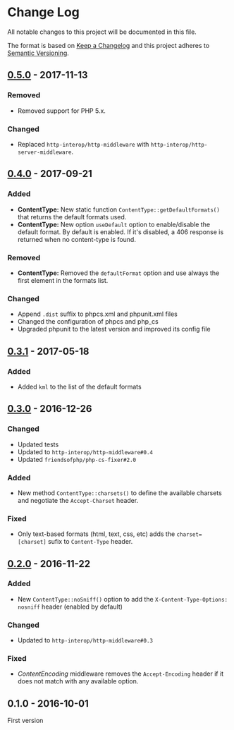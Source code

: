 # Change Log
All notable changes to this project will be documented in this file.

The format is based on [Keep a Changelog](http://keepachangelog.com/) 
and this project adheres to [Semantic Versioning](http://semver.org/).

## [0.5.0] - 2017-11-13

### Removed

* Removed support for PHP 5.x.

### Changed

* Replaced `http-interop/http-middleware` with  `http-interop/http-server-middleware`.

## [0.4.0] - 2017-09-21

### Added

* **ContentType:** New static function `ContentType::getDefaultFormats()` that returns the default formats used.
* **ContentType:** New option `useDefault` option to enable/disable the default format. By default is enabled. If it's disabled, a 406 response is returned when no content-type is found.

### Removed

* **ContentType:** Removed the `defaultFormat` option and use always the first element in the formats list.

### Changed

* Append `.dist` suffix to phpcs.xml and phpunit.xml files
* Changed the configuration of phpcs and php_cs
* Upgraded phpunit to the latest version and improved its config file

## [0.3.1] - 2017-05-18

### Added

* Added `kml` to the list of the default formats

## [0.3.0] - 2016-12-26

### Changed

* Updated tests
* Updated to `http-interop/http-middleware#0.4`
* Updated `friendsofphp/php-cs-fixer#2.0`

### Added

* New method `ContentType::charsets()` to define the available charsets and negotiate the `Accept-Charset` header.

### Fixed

* Only text-based formats (html, text, css, etc) adds the `charset=[charset]` sufix to `Content-Type` header.

## [0.2.0] - 2016-11-22

### Added

* New `ContentType::noSniff()` option to add the `X-Content-Type-Options: nosniff` header (enabled by default)

### Changed

* Updated to `http-interop/http-middleware#0.3`

### Fixed

* *ContentEncoding* middleware removes the `Accept-Encoding` header if it does not match with any available option.

## 0.1.0 - 2016-10-01

First version

[0.5.0]: https://github.com/middlewares/negotiation/compare/v0.4.0...v0.5.0
[0.4.0]: https://github.com/middlewares/negotiation/compare/v0.3.1...v0.4.0
[0.3.1]: https://github.com/middlewares/negotiation/compare/v0.3.0...v0.3.1
[0.3.0]: https://github.com/middlewares/negotiation/compare/v0.2.0...v0.3.0
[0.2.0]: https://github.com/middlewares/negotiation/compare/v0.1.0...v0.2.0
